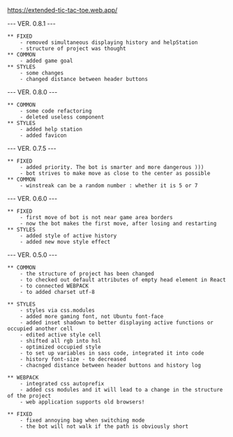 https://extended-tic-tac-toe.web.app/

--- VER. 0.8.1 ---

	** FIXED
		- removed simultaneous displaying history and helpStation
		- structure of project was thought
	** COMMON
		- added game goal
	** STYLES
		- some changes
		- changed distance between header buttons

--- VER. 0.8.0 ---
	
	** COMMON
		- some code refactoring
		- deleted useless component
	** STYLES
		- added help station
		- added favicon

--- VER. 0.7.5 ---

	** FIXED
		- added priority. The bot is smarter and more dangerous )))
		- bot strives to make move as close to the center as possible
	** COMMON
		- winstreak can be a random number : whether it is 5 or 7

--- VER. 0.6.0 ---

	** FIXED
		- first move of bot is not near game area borders
		- now the bot makes the first move, after losing and restarting
	** STYLES
		- added style of active history
		- added new move style effect

--- VER. 0.5.0 ---

	** COMMON
		- the structure of project has been changed
		- to checked out default attributes of empty head element in React
		- to connected WEBPACK 
		- to added charset utf-8

	** STYLES
		- styles via css.modules
		- added more gaming font, not Ubuntu font-face
		- added inset shadown to better displaying active functions or occupied another cell
		- edited active style cell
		- shifted all rgb into hsl
		- optimized occupied style
		- to set up variables in sass code, integrated it into code
		- history font-size - to decreased
		- chacnged distance between header buttons and history log	

	** WEBPACK
		- integrated css autoprefix 
		- added css modules and it will lead to a change in the structure of the project
		- web application supports old browsers!

	** FIXED
		- fixed annoying bag when switching mode
		- the bot will not walk if the path is obviously short